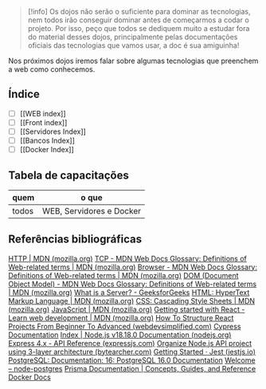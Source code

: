 > [!info] 
> Os dojos não serão o suficiente para dominar as tecnologias, nem todos irão conseguir dominar antes de começarmos a codar o projeto. Por isso, peço que todos se dediquem muito a estudar fora do material desses dojos, principalmente pelas documentações oficiais das tecnologias que vamos usar, a doc é sua amiguinha!

Nos próximos dojos iremos falar sobre algumas tecnologias que preenchem a web como conhecemos.

## Índice

- [ ] [[WEB index]]
- [ ] [[Front index]]
- [ ] [[Servidores Index]]
- [ ] [[Bancos Index]]
- [ ] [[Docker Index]]
## Tabela de capacitações

| quem | o que |
|-------|--------|
| todos | WEB, Servidores e Docker |

## Referências bibliográficas

[HTTP | MDN (mozilla.org)](https://developer.mozilla.org/en-US/docs/Web/HTTP)
[TCP - MDN Web Docs Glossary: Definitions of Web-related terms | MDN (mozilla.org)](https://developer.mozilla.org/en-US/docs/Glossary/TCP)
[Browser - MDN Web Docs Glossary: Definitions of Web-related terms | MDN (mozilla.org)](https://developer.mozilla.org/en-US/docs/Glossary/Browser)
[DOM (Document Object Model) - MDN Web Docs Glossary: Definitions of Web-related terms | MDN (mozilla.org)](https://developer.mozilla.org/en-US/docs/Glossary/DOM)
[What is a Server? - GeeksforGeeks](https://www.geeksforgeeks.org/what-is-server/)
[HTML: HyperText Markup Language | MDN (mozilla.org)](https://developer.mozilla.org/en-US/docs/Web/HTML)
[CSS: Cascading Style Sheets | MDN (mozilla.org)](https://developer.mozilla.org/en-US/docs/Web/CSS)
[JavaScript | MDN (mozilla.org)](https://developer.mozilla.org/en-US/docs/Web/JavaScript)
[Getting started with React - Learn web development | MDN (mozilla.org)](https://developer.mozilla.org/en-US/docs/Learn/Tools_and_testing/Client-side_JavaScript_frameworks/React_getting_started)
[How To Structure React Projects From Beginner To Advanced (webdevsimplified.com)](https://blog.webdevsimplified.com/2022-07/react-folder-structure/)
[Cypress Documentation](https://docs.cypress.io/guides/overview/why-cypress)
[Index | Node.js v18.18.0 Documentation (nodejs.org)](https://nodejs.org/docs/latest-v18.x/api/)
[Express 4.x - API Reference (expressjs.com)](https://expressjs.com/en/4x/api.html)
[Organize Node.js API project using 3-layer architecture (bytearcher.com)](https://bytearcher.com/articles/node-project-structure/)
[Getting Started · Jest (jestjs.io)](https://jestjs.io/docs/getting-started)
[PostgreSQL: Documentation: 16: PostgreSQL 16.0 Documentation](https://www.postgresql.org/docs/16/index.html)
[Welcome – node-postgres](https://node-postgres.com/)
[Prisma Documentation | Concepts, Guides, and Reference](https://www.prisma.io/docs)
[Docker Docs](https://docs.docker.com/)

